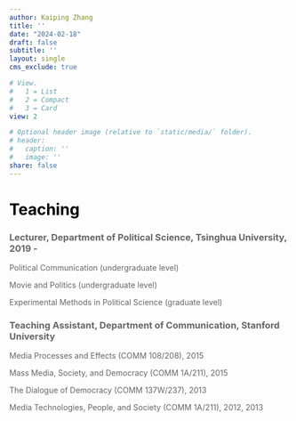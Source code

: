 ```yaml
---
author: Kaiping Zhang
title: ''
date: "2024-02-18"
draft: false
subtitle: ''
layout: single
cms_exclude: true

# View.
#   1 = List
#   2 = Compact
#   3 = Card
view: 2

# Optional header image (relative to `static/media/` folder).
# header:
#   caption: ''
#   image: ''
share: false
---
```

<style>
/* 修改 body 的文字颜色为 #666666 (深灰) */
body {
    color: #666666 !important;
}
</style>

# <span style="color:black;">**Teaching**</span>

### Lecturer, Department of Political Science, Tsinghua University, 2019 - 
Political Communication (undergraduate level)

Movie and Politics (undergraduate level)

Experimental Methods in Political Science (graduate level)

### Teaching Assistant, Department of Communication, Stanford University

Media Processes and Effects (COMM 108/208), 2015

Mass Media, Society, and Democracy (COMM 1A/211), 2015

The Dialogue of Democracy (COMM 137W/237), 2013

Media Technologies, People, and Society (COMM 1A/211), 2012, 2013

